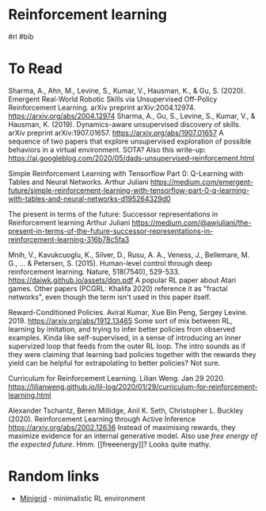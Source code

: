 # Reinforcement learning
#rl #bib

# To Read

Sharma, A., Ahn, M., Levine, S., Kumar, V., Hausman, K., & Gu, S. (2020). Emergent Real-World Robotic Skills via Unsupervised Off-Policy Reinforcement Learning. arXiv preprint arXiv:2004.12974.
https://arxiv.org/abs/2004.12974
Sharma, A., Gu, S., Levine, S., Kumar, V., & Hausman, K. (2019). Dynamics-aware unsupervised discovery of skills. arXiv preprint arXiv:1907.01657.
https://arxiv.org/abs/1907.01657
A sequence of two papers that explore unsupervised exploration of possible behaviors in a virtual environment. SOTA?
Also this write-up:
https://ai.googleblog.com/2020/05/dads-unsupervised-reinforcement.html

Simple Reinforcement Learning with Tensorflow Part 0: Q-Learning with Tables and Neural Networks. Arthur Juliani
https://medium.com/emergent-future/simple-reinforcement-learning-with-tensorflow-part-0-q-learning-with-tables-and-neural-networks-d195264329d0

The present in terms of the future: Successor representations in Reinforcement learning
Arthur Juliani
https://medium.com/@awjuliani/the-present-in-terms-of-the-future-successor-representations-in-reinforcement-learning-316b78c5fa3

Mnih, V., Kavukcuoglu, K., Silver, D., Rusu, A. A., Veness, J., Bellemare, M. G., ... & Petersen, S. (2015). Human-level control through deep reinforcement learning. Nature, 518(7540), 529-533.
https://daiwk.github.io/assets/dqn.pdf
A popular RL paper about Atari games. Other papers (PCGRL: Khalifa 2020) reference it as "fractal networks", even though the term isn't used in this paper itself.

Reward-Conditioned Policies. Aviral Kumar, Xue Bin Peng, Sergey Levine. 2019.
https://arxiv.org/abs/1912.13465
Some sort of mix between RL, learning by imitation, and trying to infer better policies from observed examples. Kinda like self-supervised, in a sense of introducing an inner supervized loop that feeds from the outer RL loop. The intro sounds as if they were claiming that learning bad policies together with the rewards they yield can be helpful for extrapolating to better policies? Not sure.

Curriculum for Reinforcement Learning. Lilian Weng. Jan 29 2020.
https://lilianweng.github.io/lil-log/2020/01/29/curriculum-for-reinforcement-learning.html

Alexander Tschantz, Beren Millidge, Anil K. Seth, Christopher L. Buckley (2020). Reinforcement Learning through Active Inference
https://arxiv.org/abs/2002.12636
Instead of maximising rewards, they maximize evidence for an internal generative model. Also use _free energy of the expected future_. Hmm. [[freeenergy]]? Looks quite mathy.

# Random links

* [Minigrid](https://github.com/maximecb/gym-minigrid/) - minimalistic RL environment
